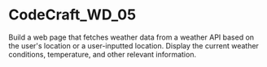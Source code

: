# CodeCraft_WD_05
Build a web page that fetches
weather data from a weather API
based on the user's location or a
user-inputted location. Display the
current weather conditions,
temperature, and other relevant
information.
